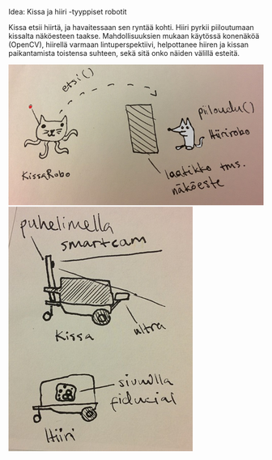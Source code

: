 


Idea: Kissa ja hiiri -tyyppiset robotit

 Kissa etsii hiirtä, ja havaitessaan sen ryntää kohti.
 Hiiri pyrkii piiloutumaan kissalta näköesteen taakse.
 Mahdollisuuksien mukaan käytössä konenäköä (OpenCV),
    hiirellä varmaan lintuperspektiivi,
    helpottanee hiiren ja kissan paikantamista toistensa suhteen,
    sekä sitä onko näiden välillä esteitä.
    
![Alt text](docs/pictures/suunnitelma_toiminta.jpg "Tavoiteltu toiminta")
![Alt text](docs/pictures/suunnitelma_robot.jpg "Robottien rakenne")
